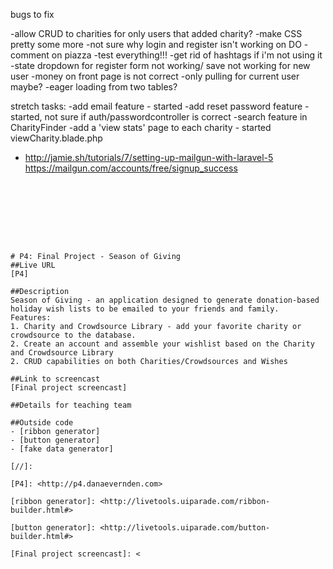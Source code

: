 bugs to fix

-allow CRUD to charities for only users that added charity?
-make CSS pretty some more
-not sure why login and register isn't working on DO
-comment on piazza
-test everything!!!
-get rid of hashtags if i'm not using it
-state dropdown for register form not working/ save not working for new user
-money on front page is not correct -only pulling for current user maybe?
-eager loading from two tables?

stretch tasks:
-add email feature - started
-add reset password feature - started, not sure if auth/passwordcontroller is correct
-search feature in CharityFinder
-add a 'view stats' page to each charity - started viewCharity.blade.php

- http://jamie.sh/tutorials/7/setting-up-mailgun-with-laravel-5
https://mailgun.com/accounts/free/signup_success

```








# P4: Final Project - Season of Giving
##Live URL
[P4]

##Description
Season of Giving - an application designed to generate donation-based holiday wish lists to be emailed to your friends and family.
Features:
1. Charity and Crowdsource Library - add your favorite charity or crowdsource to the database.
2. Create an account and assemble your wishlist based on the Charity and Crowdsource Library
2. CRUD capabilities on both Charities/Crowdsources and Wishes

##Link to screencast
[Final project screencast]

##Details for teaching team

##Outside code
- [ribbon generator]
- [button generator]
- [fake data generator]

[//]:

[P4]: <http://p4.danaevernden.com>

[ribbon generator]: <http://livetools.uiparade.com/ribbon-builder.html#>

[button generator]: <http://livetools.uiparade.com/button-builder.html#>

[Final project screencast]: <
